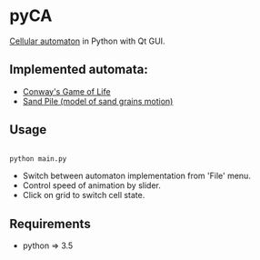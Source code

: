 # pyCA

[Cellular automaton](https://en.wikipedia.org/wiki/Cellular_automaton) in Python with Qt GUI.

## Implemented automata:

* [Conway's Game of Life](https://en.wikipedia.org/wiki/Conway%27s_Game_of_Life)
* [Sand Pile (model of sand grains motion)](https://en.wikipedia.org/wiki/Block_cellular_automaton)

## Usage

```bash

python main.py

```

* Switch between automaton implementation from 'File' menu.
* Control speed of animation by slider.
* Click on grid to switch cell state.

## Requirements

* python => 3.5
